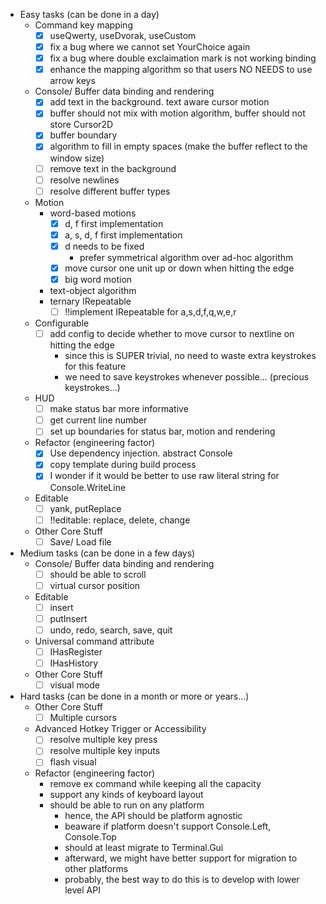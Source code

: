 - Easy tasks (can be done in a day)
  - Command key mapping
    - [x] useQwerty, useDvorak, useCustom
    - [x] fix a bug where we cannot set YourChoice again
    - [x] fix a bug where double exclaimation mark is not working binding
    - [x] enhance the mapping algorithm so that users NO NEEDS to use arrow keys
  - Console/ Buffer data binding and rendering
    - [x] add text in the background. text aware cursor motion
    - [x] buffer should not mix with motion algorithm, buffer should not store Cursor2D
    - [x] buffer boundary
    - [x] algorithm to fill in empty spaces (make the buffer reflect to the window size)
    - [ ] remove text in the background
    - [ ] resolve newlines
    - [ ] resolve different buffer types
  - Motion
    - word-based motions
      - [x] d, f first implementation
      - [x] a, s, d, f first implementation
      - [x] d needs to be fixed
        - prefer symmetrical algorithm over ad-hoc algorithm
      - [x] move cursor one unit up or down when hitting the edge
      - [x] big word motion
    - text-object algorithm
    - ternary IRepeatable
      - [ ] !!implement IRepeatable for a,s,d,f,q,w,e,r
  - Configurable
    - [ ] add config to decide whether to move cursor to nextline on hitting the edge
      - since this is SUPER trivial, no need to waste extra keystrokes for this feature
      - we need to save keystrokes whenever possible... (precious keystrokes...)
  - HUD
    - [ ] make status bar more informative
    - [ ] get current line number
    - [ ] set up boundaries for status bar, motion and rendering
  - Refactor (engineering factor)
    - [x] Use dependency injection. abstract Console
    - [x] copy template during build process
    - [x] I wonder if it would be better to use raw literal string for Console.WriteLine
  - Editable
    - [ ] yank, putReplace
    - [ ] !!editable: replace, delete, change
  - Other Core Stuff
    - [ ] Save/ Load file
- Medium tasks (can be done in a few days)
  - Console/ Buffer data binding and rendering
    - [ ] should be able to scroll
    - [ ] virtual cursor position
  - Editable
    - [ ] insert
    - [ ] putInsert
    - [ ] undo, redo, search, save, quit
  - Universal command attribute
    - [ ] IHasRegister
    - [ ] IHasHistory
  - Other Core Stuff
    - [ ] visual mode
- Hard tasks (can be done in a month or more or years...)
  - Other Core Stuff
    - [ ] Multiple cursors
  - Advanced Hotkey Trigger or Accessibility
    - [ ] resolve multiple key press
    - [ ] resolve multiple key inputs
    - [ ] flash visual
  - Refactor (engineering factor)
    - remove ex command while keeping all the capacity
    - support any kinds of keyboard layout
    - should be able to run on any platform
      - hence, the API should be platform agnostic
      - beaware if platform doesn't support Console.Left, Console.Top
      - should at least migrate to Terminal.Gui
      - afterward, we might have better support for migration to other platforms
      - probably, the best way to do this is to develop with lower level API